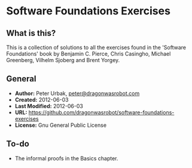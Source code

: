Software Foundations Exercises
====================

## What is this?
This is a collection of solutions to all the exercises found in the 'Software
Foundations' book by Benjamin C. Pierce, Chris Casingho, Michael Greenberg,
Vilhelm Sjoberg and Brent Yorgey.

## General

- **Author:** Peter Urbak, peter@dragonwasrobot.com
- **Created:** 2012-06-03
- **Last Modified:** 2012-06-03
- **URL:** https://github.com/dragonwasrobot/software-foundations-exercises
- **License:** Gnu General Public License

## To-do

- The informal proofs in the Basics chapter.

